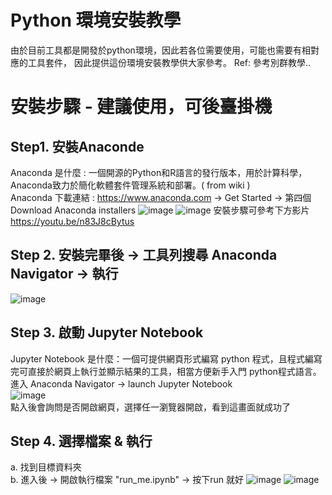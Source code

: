 # Python 環境安裝教學
由於目前工具都是開發於python環境，因此若各位需要使用，可能也需要有相對應的工具套件，
因此提供這份環境安裝教學供大家參考。
Ref: 參考別群教學..

# 安裝步驟 - 建議使用，可後臺掛機
## Step1. 安裝Anaconde  
Anaconda 是什麼 : 一個開源的Python和R語言的發行版本，用於計算科學，Anaconda致力於簡化軟體套件管理系統和部署。( from wiki )    
Anaconda 下載連結 : https://www.anaconda.com → Get Started → 第四個 Download Anaconda installers
![image](https://user-images.githubusercontent.com/91179422/156639031-00198056-69a1-4dc8-b185-3d42d924424e.png)
![image](https://user-images.githubusercontent.com/91179422/156639049-31a2612d-8de3-46d7-ac29-50c7db9b8678.png)
安裝步驟可參考下方影片
https://youtu.be/n83J8cBytus

## Step 2. 安裝完畢後 → 工具列搜尋 Anaconda Navigator → 執行  
![image](https://user-images.githubusercontent.com/91179422/156640118-84bfc1cd-92a5-4b81-925f-0e8e7770a23c.png)

## Step 3. 啟動 Jupyter Notebook  
Jupyter Notebook 是什麼：一個可提供網頁形式編寫 python 程式，且程式編寫完可直接於網頁上執行並顯示結果的工具，相當方便新手入門 python程式語言。  
進入 Anaconda Navigator → launch Jupyter Notebook  
![image](https://user-images.githubusercontent.com/91179422/156640183-a8a0f278-6acd-44e8-80ae-665459726b5b.png)  
點入後會詢問是否開啟網頁，選擇任一瀏覽器開啟，看到這畫面就成功了

## Step 4. 選擇檔案 & 執行  
a. 找到目標資料夾  
b. 進入後 -> 開啟執行檔案 "run_me.ipynb"  -> 按下run 就好
![image](https://user-images.githubusercontent.com/91179422/156917933-5fe96af4-e1be-41a3-ad5c-5bf565c4bbfa.png)
![image](https://user-images.githubusercontent.com/91179422/156640619-14fb15fa-1fe2-4cf6-8458-08c1f486b843.png)
